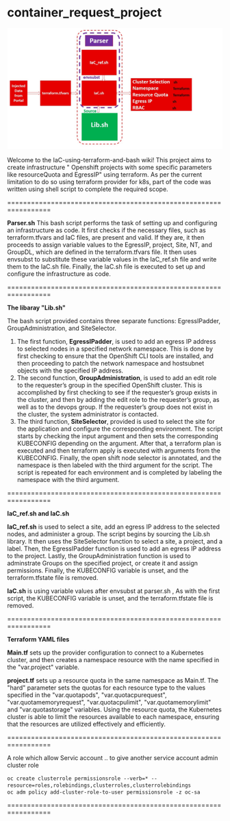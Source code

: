 # container_request_project

![Alt text](Slide1.jpg)

Welcome to the IaC-using-terraform-and-bash wiki! This project aims to create infrastructure " Openshift projects with some specific parameters like resourceQuota and EgressIP" using terraform. As per the current limitation to do so using terraform provider for k8s, part of the code was written using shell script to complete the required scope.


=================================================================

**Parser.sh**
    This bash script performs the task of setting up and configuring an infrastructure as code. It first checks if the necessary files, such as terraform.tfvars and IaC files, are present and valid. If they are, it then proceeds to assign variable values to the EgressIP, project, Site, NT, and GroupDL, which are defined in the terraform.tfvars file. It then uses envsubst to substitute these variable values in the IaC_ref.sh file and write them to the IaC.sh file. Finally, the IaC.sh file is executed to set up and configure the infrastructure as code.

=================================================================

**The libaray "Lib.sh"**

The bash script provided contains three separate functions: EgressIPadder, GroupAdministration, and SiteSelector. 

1. The first function, **EgressIPadder**, is used to add an egress IP address to selected nodes in a specified network namespace. This is done by first checking to ensure that the OpenShift CLI tools are installed, and then proceeding to patch the network namespace and hostsubnet objects with the specified IP address. 
2. The second function, **GroupAdministration**, is used to add an edit role to the requester’s group in the specified OpenShift cluster. This is accomplished by first checking to see if the requester’s group exists in the cluster, and then by adding the edit role to the requester’s group, as well as to the devops group. If the requester’s group does not exist in the cluster, the system administrator is contacted.
3. The third function, **SiteSelector**, provided is used to select the site for the application and configure the corresponding environment. The script starts by checking the input argument and then sets the corresponding KUBECONFIG depending on the argument. After that, a terraform plan is executed and then terraform apply is executed with arguments from the KUBECONFIG. Finally, the open shift node selector is annotated, and the namespace is then labeled with the third argument for the script. The script is repeated for each environment and is completed by labeling the namespace with the third argument.

=================================================================

**IaC_ref.sh and IaC.sh**

**IaC_ref.sh** is used to select a site, add an egress IP address to the selected nodes, and administer a group. The script begins by sourcing the Lib.sh library. It then uses the SiteSelector function to select a site, a project, and a label. Then, the EgressIPadder function is used to add an egress IP address to the project. Lastly, the GroupAdministration function is used to adminstrate Groups on the specified project, or create it and assign permissions. Finally, the KUBECONFIG variable is unset, and the terraform.tfstate file is removed.

**IaC.sh** is using variable values after envsubst at parser.sh , As with the first script, the KUBECONFIG variable is unset, and the terraform.tfstate file is removed.

=================================================================

**Terraform YAML files**


**Main.tf** sets up the provider configuration to connect to a Kubernetes cluster, and then creates a namespace resource with the name specified in the "var.project" variable. 

**project.tf** sets up a resource quota in the same namespace as Main.tf. The "hard" parameter sets the quotas for each resource type to the values specified in the "var.quotapods", "var.quotacpurequest", "var.quotamemoryrequest", "var.quotacpulimit", "var.quotamemorylimit" and "var.quotastorage" variables. Using the resource quota, the Kubernetes cluster is able to limit the resources available to each namespace, ensuring that the resources are utilized effectively and efficiently.

=================================================================


A role which allow Servic account  .. to give another service account admin cluster role

    oc create clusterrole permissionsrole --verb=* --resource=roles,rolebindings,clusterroles,clusterrolebindings
    oc adm policy add-cluster-role-to-user permissionsrole -z oc-sa
    
=================================================================


